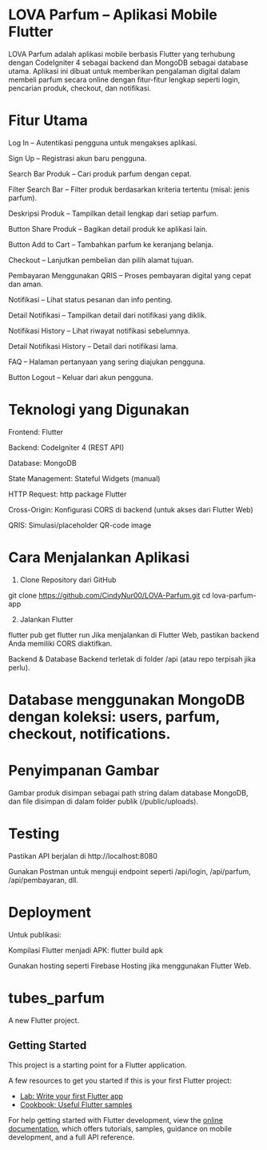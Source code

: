 # LOVA Parfum – Aplikasi Mobile Flutter
LOVA Parfum adalah aplikasi mobile berbasis Flutter yang terhubung dengan CodeIgniter 4 sebagai backend dan MongoDB sebagai database utama. Aplikasi ini dibuat untuk memberikan pengalaman digital dalam membeli parfum secara online dengan fitur-fitur lengkap seperti login, pencarian produk, checkout, dan notifikasi.

# Fitur Utama
Log In – Autentikasi pengguna untuk mengakses aplikasi.

Sign Up – Registrasi akun baru pengguna.

Search Bar Produk – Cari produk parfum dengan cepat.

Filter Search Bar – Filter produk berdasarkan kriteria tertentu (misal: jenis parfum).

Deskripsi Produk – Tampilkan detail lengkap dari setiap parfum.

Button Share Produk – Bagikan detail produk ke aplikasi lain.

Button Add to Cart – Tambahkan parfum ke keranjang belanja.

Checkout – Lanjutkan pembelian dan pilih alamat tujuan.

Pembayaran Menggunakan QRIS – Proses pembayaran digital yang cepat dan aman.

Notifikasi – Lihat status pesanan dan info penting.

Detail Notifikasi – Tampilkan detail dari notifikasi yang diklik.

Notifikasi History – Lihat riwayat notifikasi sebelumnya.

Detail Notifikasi History – Detail dari notifikasi lama.

FAQ – Halaman pertanyaan yang sering diajukan pengguna.

Button Logout – Keluar dari akun pengguna.

# Teknologi yang Digunakan
Frontend: Flutter

Backend: CodeIgniter 4 (REST API)

Database: MongoDB

State Management: Stateful Widgets (manual)

HTTP Request: http package Flutter

Cross-Origin: Konfigurasi CORS di backend (untuk akses dari Flutter Web)

QRIS: Simulasi/placeholder QR-code image

# Cara Menjalankan Aplikasi
1. Clone Repository dari GitHub

git clone https://github.com/CindyNur00/LOVA-Parfum.git
cd lova-parfum-app

2. Jalankan Flutter

flutter pub get
flutter run
Jika menjalankan di Flutter Web, pastikan backend Anda memiliki CORS diaktifkan.

Backend & Database
Backend terletak di folder /api (atau repo terpisah jika perlu).

# Database menggunakan MongoDB dengan koleksi: users, parfum, checkout, notifications.

# Penyimpanan Gambar
Gambar produk disimpan sebagai path string dalam database MongoDB, dan file disimpan di dalam folder publik (/public/uploads).

# Testing
Pastikan API berjalan di http://localhost:8080

Gunakan Postman untuk menguji endpoint seperti /api/login, /api/parfum, /api/pembayaran, dll.

# Deployment

Untuk publikasi:

Kompilasi Flutter menjadi APK: flutter build apk

Gunakan hosting seperti Firebase Hosting jika menggunakan Flutter Web.

# tubes_parfum

A new Flutter project.

## Getting Started

This project is a starting point for a Flutter application.

A few resources to get you started if this is your first Flutter project:

- [Lab: Write your first Flutter app](https://docs.flutter.dev/get-started/codelab)
- [Cookbook: Useful Flutter samples](https://docs.flutter.dev/cookbook)

For help getting started with Flutter development, view the
[online documentation](https://docs.flutter.dev/), which offers tutorials,
samples, guidance on mobile development, and a full API reference.

